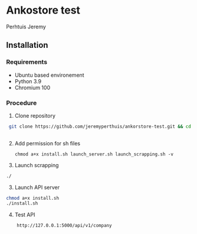 # Ankostore test
Perhtuis Jeremy



## Installation

### Requirements
- Ubuntu based environement
- Python 3.9
- Chromium 100

### Procedure

1. Clone repository
```bash
 git clone https://github.com/jeremyperthuis/ankorstore-test.git && cd ankorstore-test 
 
```
2. Add permission for sh files
   ```
   chmod a+x install.sh launch_server.sh launch_scrapping.sh -v 
   ```

3. Launch scrapping
```bash
./
```

3. Launch API server
```bash
chmod a+x install.sh
./install.sh
```

4. Test API
```
    http://127.0.0.1:5000/api/v1/company
```